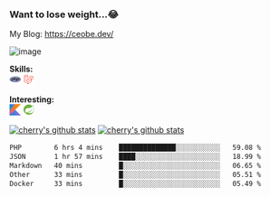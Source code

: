 ### Want to lose weight...😂

My Blog: https://ceobe.dev/

![image](https://github.com/cr-lgl/cr-lgl/blob/master/image.jpeg?raw=true)

**Skills:**  
<code><img height="20" src="https://raw.githubusercontent.com/github/explore/80688e429a7d4ef2fca1e82350fe8e3517d3494d/topics/php/php.png"></code>
<code><img height="20" src="https://raw.githubusercontent.com/github/explore/5c058a388828bb5fde0bcafd4bc867b5bb3f26f3/topics/laravel/laravel.png"></code>

**Interesting:**  
<code><img height="20" src="https://raw.githubusercontent.com/github/explore/80688e429a7d4ef2fca1e82350fe8e3517d3494d/topics/kotlin/kotlin.png"></code>
<code><img height="20" src="https://raw.githubusercontent.com/github/explore/80688e429a7d4ef2fca1e82350fe8e3517d3494d/topics/spring-boot/spring-boot.png"></code>

[![cherry's github stats](https://github-readme-stats.vercel.app/api?username=cr-lgl)](https://github.com/anuraghazra/github-readme-stats)
[![cherry's github stats](https://github-readme-stats.vercel.app/api/top-langs/?username=cr-lgl&layout=compact)](https://github.com/anuraghazra/github-readme-stats)

<!--START_SECTION:waka-->
```text
PHP        6 hrs 4 mins    ██████████████░░░░░░░░░░░   59.08 % 
JSON       1 hr 57 mins    ████░░░░░░░░░░░░░░░░░░░░░   18.99 % 
Markdown   40 mins         █░░░░░░░░░░░░░░░░░░░░░░░░   06.65 % 
Other      33 mins         █░░░░░░░░░░░░░░░░░░░░░░░░   05.51 % 
Docker     33 mins         █░░░░░░░░░░░░░░░░░░░░░░░░   05.49 %
```
<!--END_SECTION:waka-->
